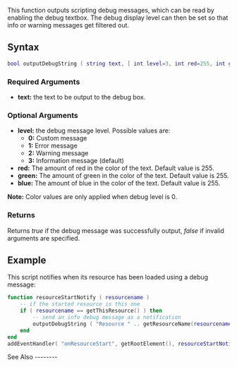 This function outputs scripting debug messages, which can be read by enabling the debug textbox. The debug display level can then be set so that info or warning messages get filtered out.

Syntax
------

``` lua
bool outputDebugString ( string text, [ int level=3, int red=255, int green=255, int blue=255 ] )             
```

### Required Arguments

-   **text:** the text to be output to the debug box.

### Optional Arguments

-   **level:** the debug message level. Possible values are:
    -   **0:** Custom message
    -   **1:** Error message
    -   **2:** Warning message
    -   **3:** Information message (default)
-   **red:** The amount of red in the color of the text. Default value is 255.
-   **green:** The amount of green in the color of the text. Default value is 255.
-   **blue:** The amount of blue in the color of the text. Default value is 255.

**Note:** Color values are only applied when debug level is 0.

### Returns

Returns *true* if the debug message was successfully output, *false* if invalid arguments are specified.

Example
-------

<section name="Server" class="server" show="true">
This script notifies when its resource has been loaded using a debug message:

``` lua
function resourceStartNotify ( resourcename )
    -- if the started resource is this one
    if ( resourcename == getThisResource() ) then
        -- send an info debug message as a notification
        outputDebugString ( "Resource " .. getResourceName(resourcename) .. " loaded." )
    end
end
addEventHandler( "onResourceStart", getRootElement(), resourceStartNotify )
```

</section>
See Also
--------
